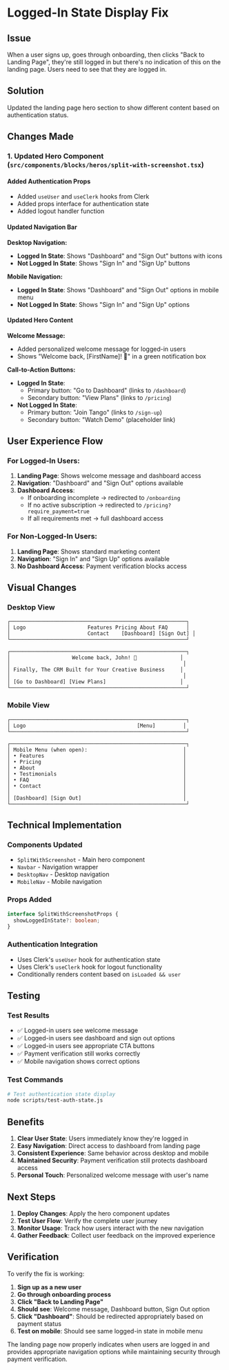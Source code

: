# Logged-In State Display Fix

## Issue
When a user signs up, goes through onboarding, then clicks "Back to Landing Page", they're still logged in but there's no indication of this on the landing page. Users need to see that they are logged in.

## Solution
Updated the landing page hero section to show different content based on authentication status.

## Changes Made

### 1. Updated Hero Component (`src/components/blocks/heros/split-with-screenshot.tsx`)

#### Added Authentication Props
- Added `useUser` and `useClerk` hooks from Clerk
- Added props interface for authentication state
- Added logout handler function

#### Updated Navigation Bar
**Desktop Navigation:**
- **Logged In State**: Shows "Dashboard" and "Sign Out" buttons with icons
- **Not Logged In State**: Shows "Sign In" and "Sign Up" buttons

**Mobile Navigation:**
- **Logged In State**: Shows "Dashboard" and "Sign Out" options in mobile menu
- **Not Logged In State**: Shows "Sign In" and "Sign Up" options

#### Updated Hero Content
**Welcome Message:**
- Added personalized welcome message for logged-in users
- Shows "Welcome back, [FirstName]! 👋" in a green notification box

**Call-to-Action Buttons:**
- **Logged In State**: 
  - Primary button: "Go to Dashboard" (links to `/dashboard`)
  - Secondary button: "View Plans" (links to `/pricing`)
- **Not Logged In State**:
  - Primary button: "Join Tango" (links to `/sign-up`)
  - Secondary button: "Watch Demo" (placeholder link)

## User Experience Flow

### For Logged-In Users:
1. **Landing Page**: Shows welcome message and dashboard access
2. **Navigation**: "Dashboard" and "Sign Out" options available
3. **Dashboard Access**: 
   - If onboarding incomplete → redirected to `/onboarding`
   - If no active subscription → redirected to `/pricing?require_payment=true`
   - If all requirements met → full dashboard access

### For Non-Logged-In Users:
1. **Landing Page**: Shows standard marketing content
2. **Navigation**: "Sign In" and "Sign Up" options available
3. **No Dashboard Access**: Payment verification blocks access

## Visual Changes

### Desktop View
```
┌─────────────────────────────────────────────────────────┐
│ Logo                    Features Pricing About FAQ      │
│                         Contact    [Dashboard] [Sign Out] │
└─────────────────────────────────────────────────────────┘

┌─────────────────────────────────────────────────────────┐
│                    Welcome back, John! 👋              │
│                                                        │
│ Finally, The CRM Built for Your Creative Business     │
│                                                        │
│ [Go to Dashboard] [View Plans]                        │
└─────────────────────────────────────────────────────────┘
```

### Mobile View
```
┌─────────────────────────────────────────────────────────┐
│ Logo                                    [Menu]         │
└─────────────────────────────────────────────────────────┘

┌─────────────────────────────────────────────────────────┐
│ Mobile Menu (when open):                               │
│ • Features                                             │
│ • Pricing                                              │
│ • About                                                │
│ • Testimonials                                         │
│ • FAQ                                                  │
│ • Contact                                              │
│                                                        │
│ [Dashboard] [Sign Out]                                 │
└─────────────────────────────────────────────────────────┘
```

## Technical Implementation

### Components Updated
- `SplitWithScreenshot` - Main hero component
- `Navbar` - Navigation wrapper
- `DesktopNav` - Desktop navigation
- `MobileNav` - Mobile navigation

### Props Added
```typescript
interface SplitWithScreenshotProps {
  showLoggedInState?: boolean;
}
```

### Authentication Integration
- Uses Clerk's `useUser` hook for authentication state
- Uses Clerk's `useClerk` hook for logout functionality
- Conditionally renders content based on `isLoaded && user`

## Testing

### Test Results
- ✅ Logged-in users see welcome message
- ✅ Logged-in users see dashboard and sign out options
- ✅ Logged-in users see appropriate CTA buttons
- ✅ Payment verification still works correctly
- ✅ Mobile navigation shows correct options

### Test Commands
```bash
# Test authentication state display
node scripts/test-auth-state.js
```

## Benefits

1. **Clear User State**: Users immediately know they're logged in
2. **Easy Navigation**: Direct access to dashboard from landing page
3. **Consistent Experience**: Same behavior across desktop and mobile
4. **Maintained Security**: Payment verification still protects dashboard access
5. **Personal Touch**: Personalized welcome message with user's name

## Next Steps

1. **Deploy Changes**: Apply the hero component updates
2. **Test User Flow**: Verify the complete user journey
3. **Monitor Usage**: Track how users interact with the new navigation
4. **Gather Feedback**: Collect user feedback on the improved experience

## Verification

To verify the fix is working:

1. **Sign up as a new user**
2. **Go through onboarding process**
3. **Click "Back to Landing Page"**
4. **Should see**: Welcome message, Dashboard button, Sign Out option
5. **Click "Dashboard"**: Should be redirected appropriately based on payment status
6. **Test on mobile**: Should see same logged-in state in mobile menu

The landing page now properly indicates when users are logged in and provides appropriate navigation options while maintaining security through payment verification. 
